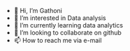 - 👋 Hi, I’m Gathoni
- 👀 I’m interested in Data analysis
- 🌱 I’m currently learning data analytics
- 💞️ I’m looking to collaborate on github
- 📫 How to reach me via e-mail

<!---
Sonnieperis/Sonnieperis is a ✨ special ✨ repository because its `README.md` (this file) appears on your GitHub profile.
You can click the Preview link to take a look at your changes.
--->
